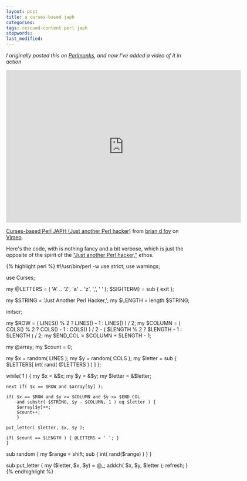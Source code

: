 ```yaml
---
layout: post
title: a curses-based japh
categories:
tags: rescued-content perl japh
stopwords:
last_modified:
---
```


*I originally posted this on [Perlmonks](https://www.perlmonks.org/?node_id=413324),
and now I've added a video of it in action*

<iframe src="https://player.vimeo.com/video/387975820" width="640" height="417" frameborder="0" allow="autoplay; fullscreen" allowfullscreen></iframe>
<p><a href="https://vimeo.com/387975820">Curses-based Perl JAPH (Just another Perl hacker)</a> from <a href="https://vimeo.com/briandfoy">brian d foy</a> on <a href="https://vimeo.com">Vimeo</a>.</p>

Here's the code, with is nothing fancy and a bit verbose, which is just
the opposite of the spirit of the ["Just another Perl hacker,"](https://en.wikipedia.org/wiki/Just_another_Perl_hacker) ethos.

{% highlight perl %}
#!/usr/bin/perl -w
use strict;
use warnings;

use Curses;

my @LETTERS = ( 'A' .. 'Z', 'a' .. 'z', ',', ' ' );
$SIG{TERM} = sub { exit };

my $STRING = 'Just Another Perl Hacker,';
my $LENGTH = length $STRING;

initscr;

my $ROW    = ( LINES() % 2 ? LINES() - 1 : LINES() ) / 2;
my $COLUMN = ( COLS() % 2 ? COLS() - 1 : COLS() ) / 2 -
	( $LENGTH % 2 ? $LENGTH - 1 : $LENGTH ) / 2;
my $END_COL = $COLUMN + $LENGTH - 1;

my @array;
my $count = 0;

my $x = random( LINES );
my $y = random( COLS );
my $letter = sub { $LETTERS[ int( rand( @LETTERS ) ) ] };

while( 1 ) {
	my $x      = &$x;
	my $y      = &$y;
	my $letter = &$letter;

	next if( $x == $ROW and $array[$y] );

	if( $x == $ROW and $y >= $COLUMN and $y <= $END_COL
		and substr( $STRING, $y - $COLUMN, 1 ) eq $letter ) {
		$array[$y]++;
		$count++;
		}

	put_letter( $letter, $x, $y );

	if( $count == $LENGTH ) { @LETTERS = ' '; }
	}

sub random {
	my $range = shift;
	sub { int( rand($range) ) }
	}

sub put_letter {
	my ($letter, $x, $y) = @_;
	addch( $x, $y, $letter );
	refresh;
	}
{% endhighlight %}
